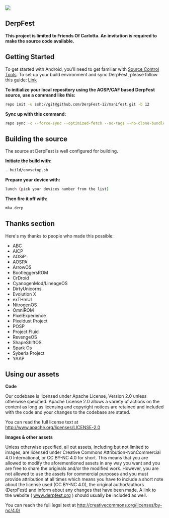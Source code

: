 <img src="https://raw.github.com/DerpFest-12/manifest/12/derp.png">

DerpFest
---------------
**This project is limited to Friends Of Carlotta. An invitation is required to make the source code available.**


Getting Started
---------------

To get started with Android, you'll need to get familiar with [Source Control Tools](https://source.android.com/setup/develop).
To set up your build environment and sync DerpFest, please follow this guide: [Link](https://raw.githubusercontent.com/nathanchance/android-tools/main/guides/building_aosp.txt)

**To initialize your local repository using the AOSP/CAF based DerpFest source, use a command like this:**

```bash
repo init -u ssh://git@github.com/DerpFest-12/manifest.git -b 12
```
**Sync up with this command:**
```bash
repo sync -c --force-sync --optimized-fetch --no-tags --no-clone-bundle --prune -j$(nproc --all)
```

Building the source
---------------

The source at DerpFest is well configured for building.

**Initiate the build with:**
```bash
. build/envsetup.sh
```
**Prepare your device with:**
```bash
lunch (pick your devices number from the list)
```
**Then fire it off with:**
```bash
mka derp
```

Thanks section
---------------

Here's my thanks to people who made this possible:

* ABC
* AICP
* AOSiP
* AOSPA
* ArrowOS
* BootleggersROM
* CrDroid
* CyanogenMod/LineageOS
* DirtyUnicorns
* Evolution X
* exTHmUI
* NitrogenOS
* OmniROM
* PixelExperience
* Pixeldust Project
* POSP
* Project Fluid
* RevengeOS
* ShapeShiftOS
* Spark Os
* Syberia Project
* YAAP

Using our assets
---------------

**Code**

Our codebase is licensed under Apache License, Version 2.0 unless otherwise specified. Apache License 2.0 allows a variety of actions on the content as long as licensing and copyright notices are retained and included with the code and your changes to the codebase are stated.

You can read the full license text at http://www.apache.org/licenses/LICENSE-2.0

**Images & other assets**

Unless otherwise specified, all out assets, including but not limited to images, are licensed under Creative Commons Attribution-NonCommercial 4.0 International, or CC BY-NC 4.0 for short. This means that you are allowed to modify the aforementioned assets in any way you want and you are free to share the originals and/or the modified work. However, you are not allowed to use the assets for commercial purposes and you must provide attribution at all times which means you have to include a short note about the license used (CC BY-NC 4.0), the original author/authors (DerpFest) and inform about any changes that have been made. A link to the website ( www.derpfest.org ) should usually be included as well.

You can reach the full legal text at http://creativecommons.org/licenses/by-nc/4.0/
